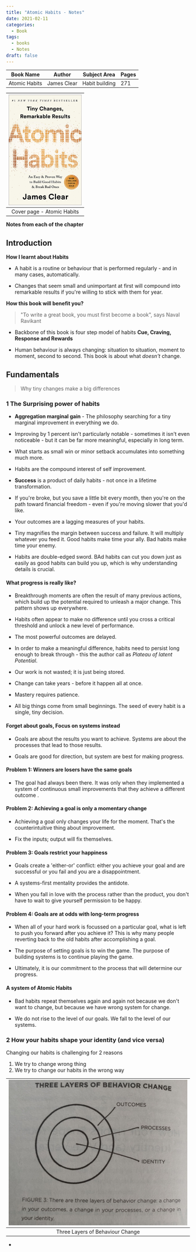 ```yaml
---
title: "Atomic Habits - Notes"
date: 2021-02-11
categories:
  - Book
tags:
  - books
  - Notes
draft: false
---
```


| Book Name     | Author      | Subject Area   | Pages |
| ------------- | ----------- | -------------- | ----- |
| Atomic Habits | James Clear | Habit building | 271   |

| <img src="https://github.com/dheepakg/dheepakg.github.io/blob/main/assets/images/Books/atomicHabits.jpeg?raw=true" alt="drawing" width="200"/> |
| :--------------------------------------------------------------------------------------------------------------------------------------------: |
|                                                           Cover page - Atomic Habits                                                           |

**Notes from each of the chapter**

## Introduction

**How I learnt about Habits**

- A habit is a routine or behaviour that is performed regularly - and in many cases, automatically.

- Changes that seem small and unimportant at first will compound into remarkable results if you're willing to stick with them for year.

**How this book will benefit you?**

> "To write a great book, you must first become a book", says Naval Ravikant

- Backbone of this book is four step model of habits **Cue, Craving, Response and Rewards**

- Human behaviour is always changing: situation to situation, moment to moment, second to second. This book is about what _doesn't_ change.

## Fundamentals

> Why tiny changes make a big differences

### 1 The Surprising power of habits

- **Aggregation marginal gain** - The philosophy searching for a tiny marginal improvement in everything we do.
- Improving by 1 percent isn't particularly notable - sometimes it isn't even noticeable - but it can be far more meaningful, especially in long term.

- What starts as small win or minor setback accumulates into something much more.
- Habits are the compound interest of self improvement.
- **Success** is a product of daily habits - not once in a lifetime transformation.

- If you're broke, but you save a little bit every month, then you're on the path toward financial freedom - even if you're moving slower that you'd like.

- Your outcomes are a lagging measures of your habits.

- Tiny magnifies the margin between success and failure. It will multiply whatever you feed it. Good habits make time your ally. Bad habits make time your enemy.

- Habits are double-edged sword. BAd habits can cut you down just as easily as good habits can build you up, which is why understanding details is crucial.

#### What progress is really like?

- Breakthrough moments are often the result of many previous actions, which build up the potential required to unleash a major change. This pattern shows up everywhere.

- Habits often appear to make no difference until you cross a critical threshold and unlock a new level of performance.

- The most powerful outcomes are delayed.
- In order to make a meaningful difference, habits need to persist long enough to break through - this the author call as _Plateau of latent Potential_.

- Our work is not wasted; it is just being stored.

- Change can take years - before it happen all at once.

- Mastery requires patience.

- All big things come from small beginnings. The seed of every habit is a single, tiny decision.

#### Forget about goals, Focus on systems instead

- Goals are about the results you want to achieve. Systems are about the processes that lead to those results.

- Goals are good for direction, but system are best for making progress.

#### Problem 1: Winners are losers have the same goals

- The goal had always been there. It was only when they implemented a system of continuous small improvements that they achieve a different outcome .

#### Problem 2: Achieving a goal is only a momentary change

- Achieving a goal only changes your life for the moment. That's the counterintuitive thing about improvement.

- Fix the inputs; output will fix themselves.

#### Problem 3: Goals restrict your happiness

- Goals create a 'either-or' conflict: either you achieve your goal and are successful or you fail and you are a disappointment.

- A systems-first mentality provides the antidote.

- When you fall in love with the process rather than the product, you don't have to wait to give yourself permission to be happy.

#### Problem 4: Goals are at odds with long-term progress

- When all of your hard work is focussed on a particular goal, what is left to push you forward after you achieve it? This is why many people reverting back to the old habits after accomplishing a goal.

- The purpose of setting goals is to win the game. The purpose of building systems is to continue playing the game.

- Ultimately, it is our commitment to the process that will determine our progress.

#### A system of Atomic Habits

- Bad habits repeat themselves again and again not because we don't want to change, but because we have wrong system for change.

- We do not rise to the level of our goals. We fall to the level of our systems.

### 2 How your habits shape your identity (and vice versa)

Changing our habits is challenging for 2 reasons

1. We try to change wrong thing
2. We try to change our habits in the wrong way

| <img src="https://github.com/dheepakg/dheepakg.github.io/blob/main/assets/images/Books/3-layers.jpeg?raw=true" alt="drawing" width="600"/> |
| :----------------------------------------------------------------------------------------------------------------------------------------: |
|                                                      Three Layers of Behaviour Change                                                      |

- 
